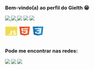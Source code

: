 ### Bem-vindo(a) ao perfil do Gielth 😁

 <div>
   <a href="https://github.com/Gielth">
   <img height="180em" src="https://github-readme-stats.vercel.app/api?username=Gielth&show_icons=true&theme=codeSTACKr&include_all_commits=true&count_private=true"/>
   <img height="180em" src="https://github-readme-stats.vercel.app/api/top-langs/?username=Gielth&layout=compact&langs_count=6&theme=neon"/>
   <a href="https://github.com/Gielth/frontendmento-rock-paper-scissors" target="_blank"><img height="122em" src="https://github-readme-stats.vercel.app/api/pin/?username=Gielth&repo=frontendmentor-rock-paper-scissors&layout=compact&langs_count=6&theme=codeSTACKr" target="_blank"/></a>
   <a href="https://github.com/Gielth/jogo-da-velha-DIO" target="_blank"><img height="122em" src="https://github-readme-stats.vercel.app/api/pin/?username=Gielth&repo=jogo-da-velha-DIO&layout=compact&langs_count=6&theme=neon" target="_blank"/></a>
   <a href="https://github.com/Gielth/Trabalho_Curadoria_Digital" target="_blank"><img height="138em" src="https://github-readme-stats.vercel.app/api/pin/?username=Gielth&repo=Trabalho_Curadoria_Digital&layout=compact&langs_count=6&theme=codeSTACKr" target="_blank"/></a>

</div>
<div style="display: inline_block"><br>
  <img align="center" alt="Js" height="30" width="40" src="https://raw.githubusercontent.com/devicons/devicon/master/icons/javascript/javascript-plain.svg">
  <img align="center" alt="HTML" height="30" width="40" src="https://raw.githubusercontent.com/devicons/devicon/master/icons/html5/html5-original.svg">
  <img align="center" alt="CSS" height="30" width="40" src="https://raw.githubusercontent.com/devicons/devicon/master/icons/css3/css3-original.svg">
</div>
 
 <br>
 
  ### Pode me encontrar nas redes:
 
<div> 
  <a href="https://instagram.com/gielth.atelie" target="_blank"><img src="https://img.shields.io/badge/-Instagram-%23E4405F?style=for-the-badge&logo=instagram&logoColor=white" target="_blank"></a>
  <a href = "mailto:inaciospereira@gmail.com"><img src="https://img.shields.io/badge/-Gmail-%23333?style=for-the-badge&logo=gmail&logoColor=white" target="_blank"></a>
  <a href="https://www.linkedin.com/in/gielth" target="_blank"><img src="https://img.shields.io/badge/-LinkedIn-%230077B5?style=for-the-badge&logo=linkedin&logoColor=white" target="_blank"></a> 
</div>

<picture>
  <source media="(prefers-color-scheme: dark)" srcset="https://raw.githubusercontent.com/Gielth/Gielth/output/github-contribution-grid-snake-dark.svg%22%3E
  <source media="(prefers-color-scheme: light)" srcset="https://raw.githubusercontent.com/Gielth/Gielth/output/github-contribution-grid-snake.svg%22%3E
  <img alt="github contribution grid snake animation" src="https://raw.githubusercontent.com/Gielth/Gielth/output/github-contribution-grid-snake.svg%22%3E
</picture>


